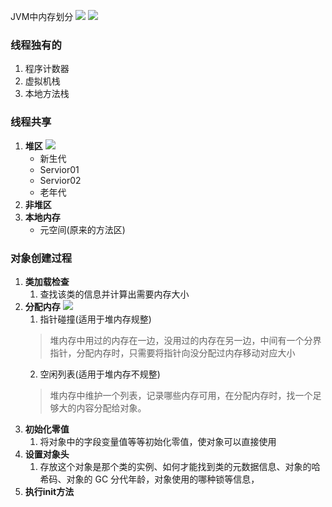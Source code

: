 JVM中内存划分
![](https://files.catbox.moe/wi9kr1.png)
![](https://files.catbox.moe/qq019n.png)

### 线程独有的
1. 程序计数器
2. 虚拟机栈
3. 本地方法栈
### 线程共享 
1. **堆区**
        	![](https://files.catbox.moe/gfelg1.png)
	- 新生代
	- Servior01
	- Servior02
	- 老年代
2. **非堆区**
3. **本地内存**
	- 元空间(原来的方法区)

### 对象创建过程
1. **类加载检查**
	1. 查找该类的信息并计算出需要内存大小
2. **分配内存**
![](https://files.catbox.moe/wyngi8.png)
	1. 指针碰撞(适用于堆内存规整)
	> 堆内存中用过的内存在一边，没用过的内存在另一边，中间有一个分界指针，分配内存时，只需要将指针向没分配过内存移动对应大小
	2. 空闲列表(适用于堆内存不规整)
	> 堆内存中维护一个列表，记录哪些内存可用，在分配内存时，找一个足够大的内容分配给对象。
3. **初始化零值**
	1. 将对象中的字段变量值等等初始化零值，使对象可以直接使用
4. **设置对象头**
	1. 存放这个对象是那个类的实例、如何才能找到类的元数据信息、对象的哈希码、对象的 GC 分代年龄，对象使用的哪种锁等信息，
5. **执行init方法**






